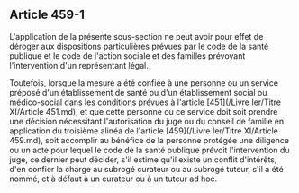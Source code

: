 Article 459-1
----
L'application de la présente sous-section ne peut avoir pour effet de déroger
aux dispositions particulières prévues par le code de la santé publique et le
code de l'action sociale et des familles prévoyant l'intervention d'un
représentant légal.

Toutefois, lorsque la mesure a été confiée à une personne ou un service préposé
d'un établissement de santé ou d'un établissement social ou médico-social dans
les conditions prévues à l'article [451](/Livre Ier/Titre XI/Article 451.md), et que cette personne ou ce service doit
soit prendre une décision nécessitant l'autorisation du juge ou du conseil de
famille en application du troisième alinéa de l'article [459](/Livre Ier/Titre XI/Article 459.md), soit accomplir au
bénéfice de la personne protégée une diligence ou un acte pour lequel le code de
la santé publique prévoit l'intervention du juge, ce dernier peut décider, s'il
estime qu'il existe un conflit d'intérêts, d'en confier la charge au subrogé
curateur ou au subrogé tuteur, s'il a été nommé, et à défaut à un curateur ou à
un tuteur ad hoc.
